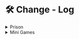 # 🛠 Change - Log

<details>

<summary>Prison</summary>



</details>

<details>

<summary>Mini Games</summary>



</details>
